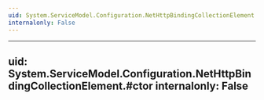 ```yaml
---
uid: System.ServiceModel.Configuration.NetHttpBindingCollectionElement
internalonly: False
---
```


---
uid: System.ServiceModel.Configuration.NetHttpBindingCollectionElement.#ctor
internalonly: False
---
